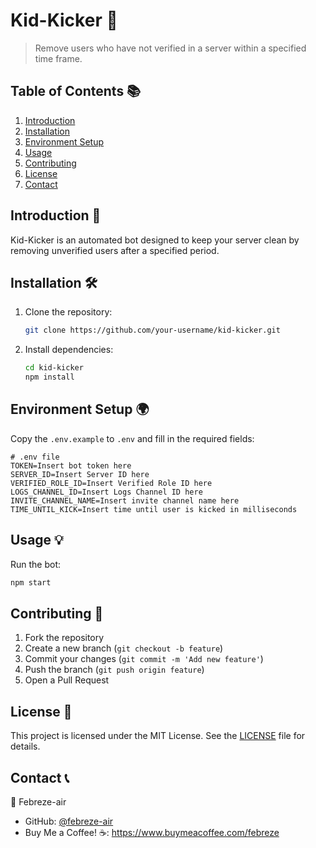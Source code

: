 # Kid-Kicker 🚀

> Remove users who have not verified in a server within a specified time frame.

## Table of Contents 📚

1. [Introduction](#introduction-)
2. [Installation](#installation-)
3. [Environment Setup](#environment-setup-)
4. [Usage](#usage-)
5. [Contributing](#contributing-)
6. [License](#license-)
7. [Contact](#contact-)

## Introduction 🌟

Kid-Kicker is an automated bot designed to keep your server clean by removing unverified users after a specified period.

## Installation 🛠

1. Clone the repository:
    ```bash
    git clone https://github.com/your-username/kid-kicker.git
    ```

2. Install dependencies:
    ```bash
    cd kid-kicker
    npm install
    ```

## Environment Setup 🌍

Copy the `.env.example` to `.env` and fill in the required fields:

```
# .env file
TOKEN=Insert bot token here
SERVER_ID=Insert Server ID here
VERIFIED_ROLE_ID=Insert Verified Role ID here
LOGS_CHANNEL_ID=Insert Logs Channel ID here
INVITE_CHANNEL_NAME=Insert invite channel name here
TIME_UNTIL_KICK=Insert time until user is kicked in milliseconds
```

## Usage 💡

Run the bot:

```bash
npm start
```

## Contributing 🤝

1. Fork the repository
2. Create a new branch (`git checkout -b feature`)
3. Commit your changes (`git commit -m 'Add new feature'`)
4. Push the branch (`git push origin feature`)
5. Open a Pull Request

## License 📄

This project is licensed under the MIT License. See the [LICENSE](LICENSE.md) file for details.

## Contact 📞

👤 Febreze-air

- GitHub: [@febreze-air](https://github.com/febreze-air)
- Buy Me a Coffee! ☕: https://www.buymeacoffee.com/febreze

